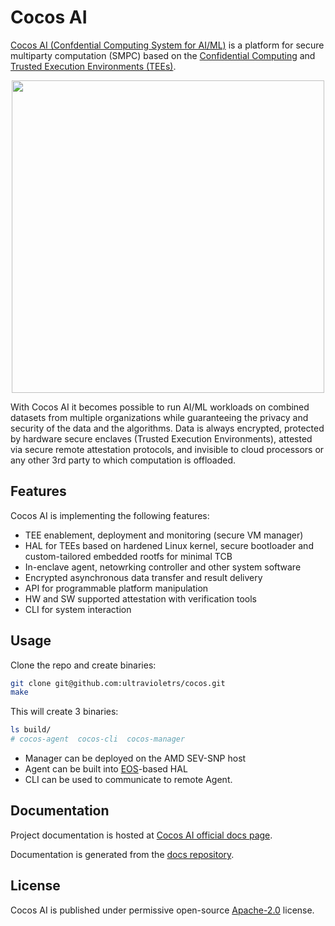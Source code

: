 # Cocos AI
[Cocos AI (Confdential Computing System for AI/ML)][cocos] is a platform for secure multiparty computation (SMPC)
based on the [Confidential Computing][cc] and [Trusted Execution Environments (TEEs)][tee].

<p align="center">
  <img src="https://cocos.ai/images/Collaborative%20AI.drawio.svg" width="500" height="500">
</p>

With Cocos AI it becomes possible to run AI/ML workloads on combined datasets from multiple organizations
while guaranteeing the privacy and security of the data and the algorithms.
Data is always encrypted, protected by hardware secure enclaves (Trusted Execution Environments),
attested via secure remote attestation protocols, and invisible to cloud processors or any other
3rd party to which computation is offloaded.

## Features

Cocos AI is implementing the following features:

- TEE enablement, deployment and monitoring (secure VM manager)
- HAL for TEEs based on hardened Linux kernel, secure bootloader and custom-tailored embedded rootfs for minimal TCB
- In-enclave agent, netowrking controller and other system software
- Encrypted asynchronous data transfer and result delivery
- API for programmable platform manipulation
- HW and SW supported attestation with verification tools
- CLI for system interaction

## Usage

Clone the repo and create binaries:

```bash
git clone git@github.com:ultravioletrs/cocos.git
make
```

This will create 3 binaries:
```bash
ls build/
# cocos-agent  cocos-cli  cocos-manager
```

- Manager can be deployed on the AMD SEV-SNP host
- Agent can be built into [EOS][eos]-based HAL
- CLI can be used to communicate to remote Agent.

## Documentation

Project documentation is hosted at [Cocos AI official docs page][docs].

Documentation is generated from the [docs repository](https://github.com/ultravioletrs/docs).

## License
Cocos AI is published under permissive open-source [Apache-2.0](LICENSE) license.

[cc]: https://confidentialcomputing.io/white-papers-reports/
[cocos]: https://cocos.ai/
[rel]: https://github.com/ultravioletrs/cocos/releases
[tee]: https://en.wikipedia.org/wiki/Trusted_execution_environment
[docs]: https://docs.cocos.ultraviolet.rs
[cli]: https://docs.cocos.ultraviolet.rs/cli
[eos]: https://github.com/ultravioletrs/eos
